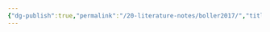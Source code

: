 ```yaml
---
{"dg-publish":true,"permalink":"/20-literature-notes/boller2017/","title":"Play to Learn - Everything You Need to Know About Designing Effective Learning Games","tags":["gamification"],"created":"2024-08-30","updated":"2024-09-13"}
---
```


